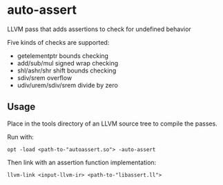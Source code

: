 # auto-assert
LLVM pass that adds assertions to check for undefined behavior

Five kinds of checks are supported:

* getelementptr bounds checking
* add/sub/mul signed wrap checking
* shl/ashr/shr shift bounds checking
* sdiv/srem overflow
* udiv/urem/sdiv/srem divide by zero

## Usage

Place in the tools directory of an LLVM source tree to compile the passes.

Run with:

    opt -load <path-to-"autoassert.so"> -auto-assert

Then link with an assertion function implementation:

    llvm-link <input-llvm-ir> <path-to-"libassert.ll">


